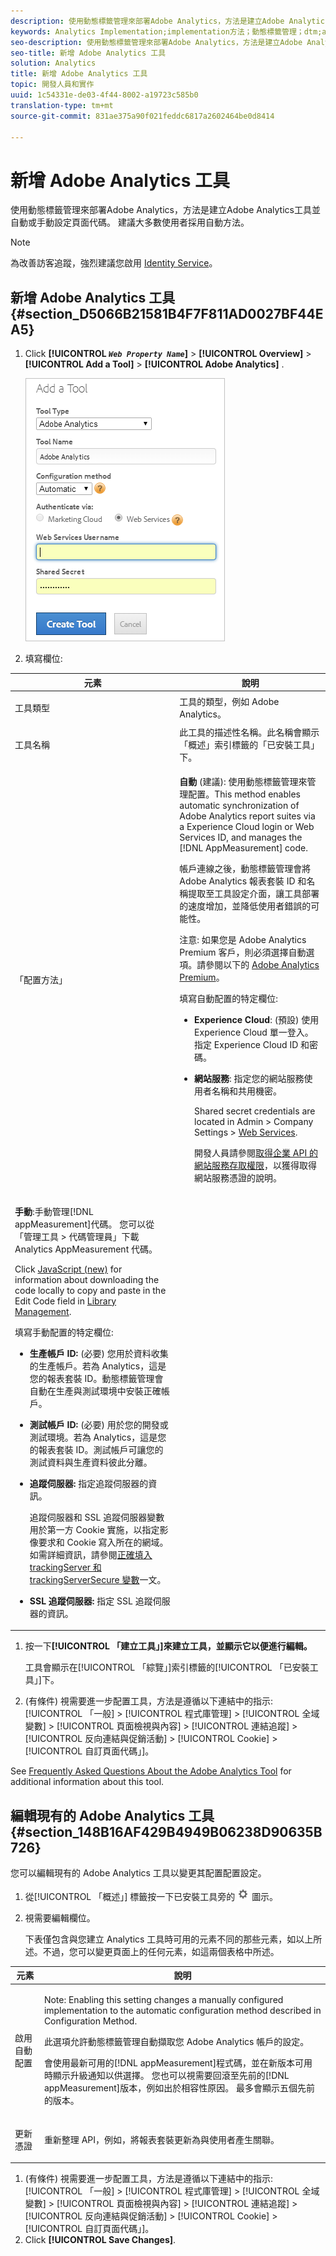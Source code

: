 ```yaml
---
description: 使用動態標籤管理來部署Adobe Analytics，方法是建立Adobe Analytics工具並自動或手動設定頁面代碼。 建議大多數使用者採用自動方法。
keywords: Analytics Implementation;implementation方法；動態標籤管理；dtm;analytics tool;property;tool type;tool name;configuration方法；analytics premium;evars;events
seo-description: 使用動態標籤管理來部署Adobe Analytics，方法是建立Adobe Analytics工具並自動或手動設定頁面代碼。 建議大多數使用者採用自動方法。
seo-title: 新增 Adobe Analytics 工具
solution: Analytics
title: 新增 Adobe Analytics 工具
topic: 開發人員和實作
uuid: 1c54331e-de03-4f44-8002-a19723c585b0
translation-type: tm+mt
source-git-commit: 831ae375a90f021feddc6817a2602464be0d8414

---
```



# 新增 Adobe Analytics 工具

使用動態標籤管理來部署Adobe Analytics，方法是建立Adobe Analytics工具並自動或手動設定頁面代碼。 建議大多數使用者採用自動方法。

>[!NOTE]
>
>為改善訪客追蹤，強烈建議您啟用 [Identity Service](https://marketing.adobe.com/resources/help/en_US/mcvid/)。

## 新增 Adobe Analytics 工具 {#section_D5066B21581B4F7F811AD0027BF44EA5}

1. Click  **[!UICONTROL *`Web Property Name`*]** &gt; **[!UICONTROL Overview]** &gt; **[!UICONTROL Add a Tool]** &gt; **[!UICONTROL Adobe Analytics]** .

   ![](assets/dtm-add-analytics-tool.png)

1. 填寫欄位: 

<table id="table_1CFB53FE72E74CCB8CAA5D4E3873D286"> 
 <thead> 
  <tr> 
   <th colname="col1" class="entry"> 元素 </th> 
   <th colname="col2" class="entry"> 說明 </th> 
  </tr> 
 </thead>
 <tbody> 
  <tr> 
   <td colname="col1"> <p>工具類型 </p> </td> 
   <td colname="col2">工具的類型，例如 <span class="keyword">Adobe Analytics</span>。 </td> 
  </tr> 
  <tr> 
   <td colname="col1"> <p>工具名稱 </p> </td> 
   <td colname="col2">此工具的描述性名稱。此名稱會顯示<span class="wintitle">「概述」</span>索引標籤的<span class="wintitle">「已安裝工具」</span>下。 </td> 
  </tr> 
  <tr> 
   <td colname="col1" morerows="1"> <p>「配置方法」 </p> </td> 
   <td colname="col2"> <p> <b>自動</b> (建議): 使用動態標籤管理來管理配置。This method enables automatic synchronization of <span class="keyword"> Adobe Analytics</span> report suites via a <span class="keyword"> Experience Cloud</span> login or Web Services ID, and manages the [!DNL AppMeasurement] code. </p> <p>帳戶連線之後，動態標籤管理會將 <span class="keyword">Adobe Analytics</span> 報表套裝 ID 和名稱提取至工具設定介面，讓工具部署的速度增加，並降低使用者錯誤的可能性。 </p> <p> <p>注意: 如果您是 <span class="wintitle">Adobe Analytics Premium</span> 客戶，則必須選擇<span class="keyword">自動</span>選項。請參閱以下的 <a href="../../../implement/c-implement-with-dtm/c-aa-tool/analytics-dtm.md#section_AEAA44566B5A46D2922E17A11D7EA217" format="dita" scope="local">Adobe Analytics Premium</a>。 </p> </p> <p>填寫自動配置的特定欄位: </p> 
    <ul id="ul_8D9797B01E444B9C85B862A9F96B447C"> 
     <li id="li_0AC84C1F37B24C658F2178E50ECCC4B0"> <p> <b>Experience Cloud</b>: (預設) 使用 <span class="keyword">Experience Cloud</span> 單一登入。指定 Experience Cloud ID 和密碼。 </p> </li> 
     <li id="li_6C80468835D04CC09F4AEC46D1300310"> <p><b>網站服務</b>: 指定您的網站服務使用者名稱和共用機密。 </p> <p>Shared secret credentials are located in <span class="uicontrol"> Admin </span> &gt; <span class="uicontrol"> Company Settings</span> &gt; <a href="https://docs.adobe.com/content/help/en/analytics/admin/company-settings/web-services-admin.html" format="html" scope="external"> Web Services</a>. </p> <p>開發人員請參閱<a href="https://marketing.adobe.com/developer/en_US/get-started/enterprise-api/c-get-web-service-access-to-the-enterprise-api" format="https" scope="external">取得企業 API 的網站服務存取權限</a>，以獲得取得網站服務憑證的說明。 </p> </li> 
    </ul> </td> 
  </tr> 
  <tr> 
   <td colname="col2"> <p> <b>手動</b>:手動管理[!DNL appMeasurement]代碼。 您可以從「<span class="keyword"></span>管理工具<span class="keyword"> &gt; </span>代碼管理員<span class="ignoretag"><span class="uicontrol">」下載 </span>Analytics<span class="uicontrol"> </span>AppMeasurement</span> 代碼。 </p> <p>Click <a href="https://marketing.adobe.com/resources/help/en_US/sc/implement/appmeasure_mjs.html" format="https" scope="external"> JavaScript (new)</a> for information about downloading the code locally to copy and paste in the <span class="wintitle"> Edit Code</span> field in <a href="../../../implement/c-implement-with-dtm/c-aa-tool/library-management.md#concept_24654766343B4E82A9416A112D2125FE" format="dita" scope="local"> Library Management</a>. </p> <p>填寫手動配置的特定欄位: </p> 
    <ul id="ul_CFB6CE78AEB743EF8B47BAAC42E2DB0A"> 
     <li id="li_5B7046CD95AB416F8C113B381A264D91"> <p><b>生產帳戶 ID: </b>(必要) 您用於資料收集的生產帳戶。若為 Analytics，這是您的報表套裝 ID。動態標籤管理會自動在生產與測試環境中安裝正確帳戶。 </p> </li> 
     <li id="li_14E840FD79A0451BABEDD15DC0584768"> <p><b>測試帳戶 ID: </b>(必要) 用於您的開發或測試環境。若為 Analytics，這是您的報表套裝 ID。測試帳戶可讓您的測試資料與生產資料彼此分離。 </p> </li> 
     <li id="li_69E6C6A41F5240E1ABE8ABE0B9D151FC"> <p><b>追蹤伺服器: </b>指定追蹤伺服器的資訊。 </p> <p><span class="wintitle">追蹤伺服器</span>和 <span class="wintitle">SSL 追蹤伺服器</span>變數用於第一方 Cookie 實施，以指定影像要求和 Cookie 寫入所在的網域。如需詳細資訊，請參閱<a href="https://helpx.adobe.com/analytics/kb/determining-data-center.html" format="https" scope="external">正確填入 trackingServer 和 trackingServerSecure 變數</a>一文。 </p> </li> 
     <li id="li_1A7271C68205428F8CA5548A96CACBEC"> <p><b>SSL 追蹤伺服器: </b>指定 SSL 追蹤伺服器的資訊。 </p> </li> 
    </ul> </td> 
  </tr> 
 </tbody> 
</table>

1. 按一下&#x200B;**[!UICONTROL 「建立工具」]來建立工具，並顯示它以便進行編輯。**

   工具會顯示在[!UICONTROL 「綜覽」]索引標籤的[!UICONTROL 「已安裝工具」]下。

1. (有條件) 視需要進一步配置工具，方法是遵循以下連結中的指示: [!UICONTROL 「一般] &gt; [!UICONTROL 程式庫管理] &gt; [!UICONTROL 全域變數] &gt; [!UICONTROL 頁面檢視與內容] &gt; [!UICONTROL 連結追蹤] &gt; [!UICONTROL 反向連結與促銷活動] &gt; [!UICONTROL Cookie] &gt; [!UICONTROL 自訂頁面代碼」]。

See [Frequently Asked Questions About the Adobe Analytics Tool](../../../implement/faq.md#concept_00DF9AF14D30469BB986BF56A448806B) for additional information about this tool.

## 編輯現有的 Adobe Analytics 工具 {#section_148B16AF429B4949B06238D90635B726}

您可以編輯現有的 Adobe Analytics 工具以變更其配置配置設定。

1. 從[!UICONTROL 「概述」] 標籤按一下已安裝工具旁的 ![](assets/settings_gear.png) 圖示。
1. 視需要編輯欄位。

   下表僅包含與您建立 Analytics 工具時可用的元素不同的那些元素，如以上所述。不過，您可以變更頁面上的任何元素，如這兩個表格中所述。

<table id="table_2B60CD109CFF4839AB7F91D61125EDFF"> 
 <thead> 
  <tr> 
   <th colname="col1" class="entry"> 元素 </th> 
   <th colname="col2" class="entry"> 說明 </th> 
  </tr> 
 </thead>
 <tbody> 
  <tr> 
   <td colname="col1"> <p>啟用自動配置 </p> </td> 
   <td colname="col2"> <p>Note: Enabling this setting changes a manually configured implementation to the automatic configuration method described in <span class="term"> Configuration Method</span>. </p> <p>此選項允許動態標籤管理自動擷取您 <span class="keyword">Adobe Analytics</span> 帳戶的設定。 </p> <p>會使用最新可用的[!DNL appMeasurement]程式碼，並在新版本可用時顯示升級通知以供選擇。 您也可以視需要回滾至先前的[!DNL appMeasurement]版本，例如出於相容性原因。 最多會顯示五個先前的版本。 </p> </td> 
  </tr> 
  <tr> 
   <td colname="col1"> <p>更新憑證 </p> </td> 
   <td colname="col2"> <p>重新整理 API，例如，將報表套裝更新為與使用者產生關聯。 </p> </td> 
  </tr> 
 </tbody> 
</table>

1. (有條件) 視需要進一步配置工具，方法是遵循以下連結中的指示: [!UICONTROL 「一般] &gt; [!UICONTROL 程式庫管理] &gt; [!UICONTROL 全域變數] &gt; [!UICONTROL 頁面檢視與內容] &gt; [!UICONTROL 連結追蹤] &gt; [!UICONTROL 反向連結與促銷活動] &gt; [!UICONTROL Cookie] &gt; [!UICONTROL 自訂頁面代碼」]。
1. Click **[!UICONTROL Save Changes]**.
